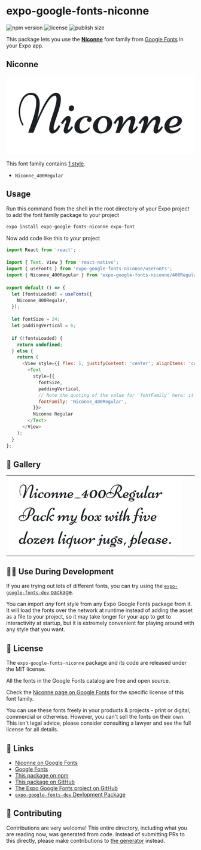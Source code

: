 # expo-google-fonts-niconne

![npm version](https://flat.badgen.net/npm/v/expo-google-fonts-niconne)
![license](https://flat.badgen.net/github/license/expo/google-fonts)
![publish size](https://flat.badgen.net/packagephobia/install/expo-google-fonts-niconne)

This package lets you use the [**Niconne**](https://fonts.google.com/specimen/Niconne) font family from [Google Fonts](https://fonts.google.com/) in your Expo app.

## Niconne

![Niconne](./font-family.png)

This font family contains [1 style](#-gallery).

- `Niconne_400Regular`

## Usage

Run this command from the shell in the root directory of your Expo project to add the font family package to your project
```sh
expo install expo-google-fonts-niconne expo-font
```

Now add code like this to your project
```js
import React from 'react';

import { Text, View } from 'react-native';
import { useFonts } from 'expo-google-fonts-niconne/useFonts';
import { Niconne_400Regular } from 'expo-google-fonts-niconne/400Regular';

export default () => {
  let [fontsLoaded] = useFonts({
    Niconne_400Regular,
  });

  let fontSize = 24;
  let paddingVertical = 6;

  if (!fontsLoaded) {
    return undefined;
  } else {
    return (
      <View style={{ flex: 1, justifyContent: 'center', alignItems: 'center' }}>
        <Text
          style={{
            fontSize,
            paddingVertical,
            // Note the quoting of the value for `fontFamily` here; it expects a string!
            fontFamily: 'Niconne_400Regular',
          }}>
          Niconne Regular
        </Text>
      </View>
    );
  }
};

```

## 🔡 Gallery


||||
|-|-|-|
|![Niconne_400Regular](.//400Regular/Niconne_400Regular.ttf.png)||||


## 👩‍💻 Use During Development

If you are trying out lots of different fonts, you can try using the [`expo-google-fonts-dev` package](https://github.com/freeboub/google-fonts/tree/master/font-packages/dev#readme).

You can import *any* font style from any Expo Google Fonts package from it. It will load the fonts
over the network at runtime instead of adding the asset as a file to your project, so it may take longer
for your app to get to interactivity at startup, but it is extremely convenient
for playing around with any style that you want.

## 📖 License

The `expo-google-fonts-niconne` package and its code are released under the MIT license.

All the fonts in the Google Fonts catalog are free and open source.

Check the [Niconne page on Google Fonts](https://fonts.google.com/specimen/Niconne) for the specific license of this font family.

You can use these fonts freely in your products & projects - print or digital, commercial or otherwise. However, you can't sell the fonts on their own. This isn't legal advice, please consider consulting a lawyer and see the full license for all details.

## 🔗 Links

- [Niconne on Google Fonts](https://fonts.google.com/specimen/Niconne)
- [Google Fonts](https://fonts.google.com/)
- [This package on npm](https://www.npmjs.com/package/expo-google-fonts-niconne)
- [This package on GitHub](https://github.com/freeboub/google-fonts/tree/master/font-packages/niconne)
- [The Expo Google Fonts project on GitHub](https://github.com/freeboub/google-fonts)
- [`expo-google-fonts-dev` Devlopment Package](https://github.com/freeboub/google-fonts/tree/master/font-packages/dev)

## 🤝 Contributing

Contributions are very welcome! This entire directory, including what you are reading now, was generated from code. Instead of submitting PRs to this directly, please make contributions to [the generator](https://github.com/freeboub/google-fonts/tree/master/packages/generator) instead.
